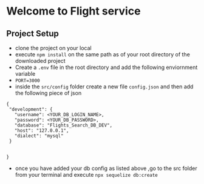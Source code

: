 # Welcome to Flight service

## Project Setup
 - clone the project on your local
 - execute `npm install` on the same path as of your root directory of the downloaded project
 - Create a `.env` file in the root directory and add the following enviornment variable
  - `PORT=3000`
 - inside the `src/config` folder create a new file `config.json` and then add the following piece of json 

 ```
 { 
  "development": {
    "username": <YOUR_DB_LOGIN_NAME>,
    "password": <YOUR_DB_PASSWORD>,
    "database": "Flights_Search_DB_DEV",
    "host": "127.0.0.1",
    "dialect": "mysql"
  }

  
}

 ```
 -  once you have added your db config as listed above ,go to the src folder from your terminal and execute `npx sequelize db:create`